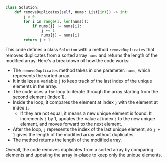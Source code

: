 ```python
class Solution:
    def removeDuplicates(self, nums: List[int]) -> int:
        j = 0
        for i in range(1, len(nums)):
            if nums[j] != nums[i]:
                j += 1
                nums[j] = nums[i]
        return j + 1
```

This code defines a class `Solution` with a method `removeDuplicates` that removes duplicates from a sorted array `nums` and returns the length of the modified array. Here's a breakdown of how the code works:

- The `removeDuplicates` method takes in one parameter: `nums`, which represents the sorted array.
- It initializes a variable `j` to keep track of the last index of the unique elements in the array.
- The code uses a `for` loop to iterate through the array starting from the second element (index 1).
- Inside the loop, it compares the element at index `j` with the element at index `i`.
  - If they are not equal, it means a new unique element is found. It increments `j` by 1, updates the value at index `j` to the new unique element, and moves forward to the next element.
- After the loop, `j` represents the index of the last unique element, so `j + 1` gives the length of the modified array without duplicates.
- The method returns the length of the modified array.

Overall, the code removes duplicates from a sorted array by comparing elements and updating the array in-place to keep only the unique elements.